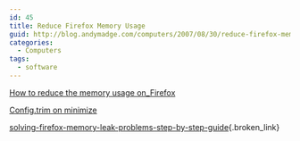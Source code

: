 ```yaml
---
id: 45
title: Reduce Firefox Memory Usage
guid: http://blog.andymadge.com/computers/2007/08/30/reduce-firefox-memory-usage/
categories:
  - Computers
tags:
  - software
---
```

[How to reduce the memory usage on_Firefox](http://www.zolved.com/synapse/view_content/24939/How_to_reduce_the_memory_usage_on_Firefox)

[Config.trim on minimize](http://kb.mozillazine.org/Config.trim_on_minimize)

[solving-firefox-memory-leak-problems-step-by-step-guide](http://techgurls.blorc.com/2006/04/06/solving-firefox-memory-leak-problems-step-by-step-guide/){.broken_link}